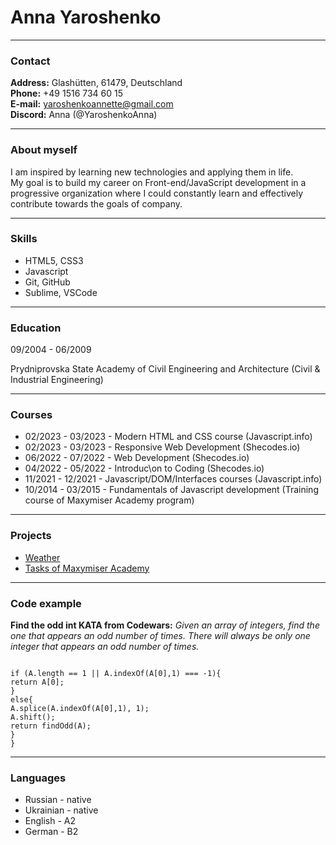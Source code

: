 # Anna Yaroshenko

---

### Contact

**Address:** Glashütten, 61479, Deutschland  
**Phone:** +49 1516 734 60 15  
**E-mail:** <yaroshenkoannette@gmail.com>  
**Discord:** Anna (@YaroshenkoAnna)

---

### About myself

I am inspired by learning new technologies and applying them in life.  
My goal is to build my career on Front-end/JavaScript development in a progressive organization where I could constantly learn and effectively contribute towards the goals of company.

---

### Skills

- HTML5, CSS3
- Javascript
- Git, GitHub
- Sublime, VSCode

---

### Education

09/2004 - 06/2009

Prydniprovska State Academy of Civil Engineering and Architecture (Civil & Industrial Engineering)

---

### Courses

- 02/2023 - 03/2023 - Modern HTML and CSS course (Javascript.info)
- 02/2023 - 03/2023 - Responsive Web Development (Shecodes.io)
- 06/2022 - 07/2022 - Web Development (Shecodes.io)
- 04/2022 - 05/2022 - Introduc\on to Coding (Shecodes.io)
- 11/2021 - 12/2021 - Javascript/DOM/Interfaces courses (Javascript.info)
- 10/2014 - 03/2015 - Fundamentals of Javascript development (Training course of Maxymiser Academy program)

---

### Projects

- [Weather]("https://jazzy-vacherin-a9614f.netlify.app/")
- [Tasks of Maxymiser Academy]("https://yaroshenkoanna.github.io/")

---

### Code example

**Find the odd int KATA from Codewars:** _Given an array of integers, find the one that appears an odd number of times. There will always be only one integer that appears an odd number of times._

```function findOdd(A) {

if (A.length == 1 || A.indexOf(A[0],1) === -1){
return A[0];
}
else{
A.splice(A.indexOf(A[0],1), 1);
A.shift();
return findOdd(A);
}
}
```

---

### Languages

- Russian - native
- Ukrainian - native
- English - A2
- German - B2

